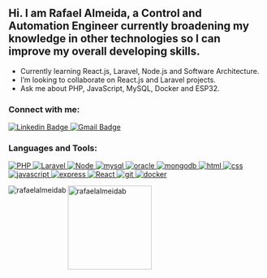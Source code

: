 <h2>Hi. I am Rafael Almeida, a Control and Automation Engineer currently broadening my knowledge in other technologies so I can improve my overall developing skills.</h2>

- Currently learning React.js, Laravel, Node.js and Software Architecture.
- I’m looking to collaborate on React.js and Laravel projects.
- Ask me about PHP, JavaScript, MySQL, Docker and ESP32.

<h3 align="left">Connect with me:</h3>
<p align="left">
  <a href="https://www.linkedin.com/in/rafaelalmeidab" target="_blank" rel="nofollow">
     <img src="https://img.shields.io/badge/-rafaelalmeidab-blue?style=flat-square&logo=Linkedin&logoColor=white&link=https://www.linkedin.com/in/rafaelalmeidab/" alt="Linkedin Badge" style="max-width: 100%;">
 </a>
  <a href="mailto:rafaelalmeidab@hotmail.com" target="_blank" rel="nofollow">
    <img src="https://img.shields.io/badge/-rafaelalmeidab@hotmail.com-c14438?style=flat-square&logo=Gmail&logoColor=white&link=mailto:seuemail@example.com" alt="Gmail Badge" style="max-width: 100%;">
  </a>
</p>

  
<h3 align="left">Languages and Tools:</h3>
<p align="left"> 
  	<a href="https://www.php.net/" target="_blank" rel="noreferrer"> 
		<img src="https://www.vectorlogo.zone/logos/php/php-ar21.svg" alt="PHP"/> 
	</a>
  	<a href="https://www.laravel.com/" target="_blank" rel="noreferrer"> 
		<img src="https://www.vectorlogo.zone/logos/laravel/laravel-ar21.svg" alt="Laravel"/> 
	</a>
  	<a href="https://nodejs.org/en" target="_blank" rel="noreferrer"> 
		<img src="https://www.vectorlogo.zone/logos/nodejs/nodejs-ar21.svg" alt="Node"/> 
	</a>
	<a href="https://www.mysql.com/" target="_blank" rel="noreferrer">
		<img src="https://www.vectorlogo.zone/logos/mysql/mysql-ar21.svg" alt="mysql"/> 
	</a>
	<a href="https://www.oracle.com" target="_blank" rel="noreferrer">
		<img src="https://www.vectorlogo.zone/logos/oracle/oracle-ar21.svg" alt="oracle"/> 
	</a>
	<a href="https://www.mongodb.com" target="_blank" rel="noreferrer">
		<img src="https://www.vectorlogo.zone/logos/mongodb/mongodb-ar21.svg" alt="mongodb"/> 
	</a> 
	<a href="https://www.w3schools.com/html/" target="_blank" rel="noreferrer">
		<img src="https://www.vectorlogo.zone/logos/w3_html5/w3_html5-ar21.svg" alt="html"/> 
	</a>
	<a href="https://www.w3schools.com/css/" target="_blank" rel="noreferrer">
		<img src="https://www.vectorlogo.zone/logos/w3_css/w3_css-ar21.svg" alt="css"/> 
	</a>
	<a href="https://www.javascript.com" target="_blank" rel="noreferrer">
		<img src="https://www.vectorlogo.zone/logos/javascript/javascript-icon.svg" alt="javascript"/> 
	</a>
	<a href="https://expressjs.com" target="_blank" rel="noreferrer">
		<img src="https://www.vectorlogo.zone/logos/expressjs/expressjs-ar21.svg" alt="express"/> 
	</a>
	<a href="https://react.dev" target="_blank" rel="noreferrer"> 
		<img src="https://www.vectorlogo.zone/logos/reactjs/reactjs-ar21.svg" alt="React"/> 
	</a>
	<a href="https://git-scm.com/" target="_blank" rel="noreferrer">
		<img src="https://www.vectorlogo.zone/logos/git-scm/git-scm-icon.svg" alt="git"/> 
	</a>
	<a href="https://www.docker.com" target="_blank" rel="noreferrer"> 
		<img src="https://www.vectorlogo.zone/logos/docker/docker-ar21.svg" alt="docker"/> 
	</a>
</p>

<img align="left" src="https://github-readme-stats.vercel.app/api/top-langs?username=rafaelalmeidab&show_icons=true&locale=en&layout=compact&theme=tokyonight" alt="rafaelalmeidab" />
<img align="center" height="165" src="https://github-readme-stats.vercel.app/api?username=rafaelalmeidab&show_icons=true&locale=en&theme=tokyonight" alt="rafaelalmeidab" />

